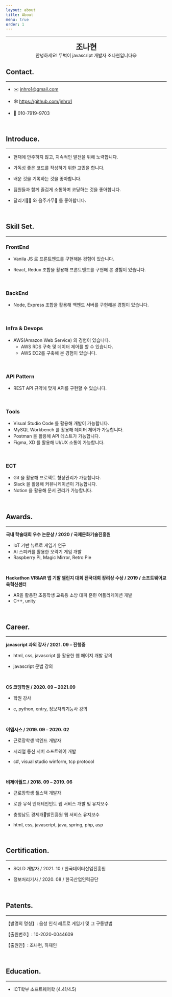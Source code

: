 ```yaml
---
layout: about
title: About
menu: true
order: 1
---
```



* * *
<center>
<span style=
"font-size:170%;
font-weight:bold">
조나현
</span>
</center>

<center>안녕하세요! 뚜벅이 javascript 개발자 조나현입니다😃</center>

## Contact.

---

- ✉️  jnhro1@gmail.com

- 🕸  <a href="https://github.com/jnhro1">https://github.com/jnhro1</a>

- 📱  010-7919-9703

<br>

## Introduce.

---

- 현재에 안주하지 않고, 지속적인 발전을 위해 노력합니다.

- 가독성 좋은 코드를 작성하기 위한 고민을 합니다.

- 배운 것을 기록하는 것을 좋아합니다.

- 팀원들과 함께 즐겁게 소통하며 코딩하는 것을 좋아합니다.

- 달리기🏃‍♀️ 와 음주가무🍻 를 좋아합니다.

<br>

## Skill Set.

---

### FrontEnd

- Vanila JS 로 프론트엔드를 구현해본 경험이 있습니다.

- React, Redux 조합을 활용해 프론트엔드를 구현해 본 경험이 있습니다.


<br>

### BackEnd

- Node, Express 조합을 활용해 백엔드 서버를 구현해본 경험이 있습니다.

<br>

### Infra & Devops

- AWS(Amazon Web Service) 의 경험이 있습니다.
  - AWS RDS 구축 및 데이터 제어를 할 수 있습니다.
  - AWS EC2를 구축해 본 경험이 있습니다.

<br>

### API Pattern

- REST API 규약에 맞게 API를 구현할 수 있습니다.

<br>

### Tools

- Visual Studio Code 를 활용해 개발이 가능합니다.
- MySQL Workbench 를 활용해 데이터 제어가 가능합니다.
- Postman 을 활용해 API 테스트가 가능합니다.
- Figma, XD 를 활용해 UI/UX 소통이 가능합니다.

<br>

### ECT

- Git 을 활용해 프로젝트 형상관리가 가능합니다.
- Slack 을 활용해 커뮤니케이션이 가능합니다.
- Notion 을 활용해 문서 관리가 가능합니다.

<br>

## Awards.

---

<Strong>국내 학술대회 우수 논문상 / 2020 / 국제문화기술진흥원</Strong>

- IoT 기반 뉴트로 게임기 연구
- AI 스피커를 활용한 오락기 게임 개발
- Raspberry Pi, Magic Mirror, Retro Pie

<br>

<Strong>Hackathon VR&AR 앱 기발 챌린지 대회 전국대회 장려상 수상 / 2019 / 소프트웨어교육혁신센터</Strong>

- AR을 활용한 초등학생 교육용 소방 대피 훈련 어플리케이션 개발
- C++, unity

<br>

## Career.

---

<strong>javascript 과외 강사 / 2021. 09 – 진행중 </strong>

- html, css, javascript 를 활용한 웹 페이지 개발 강의

- javascript 문법 강의

<br>

<strong>CS 코딩학원 / 2020. 09 – 2021.09</strong>

- 학원 강사

- c, python, entry, 정보처리기능사 강의

<br>

<strong>이엠시스 / 2019. 09 – 2020. 02</strong>

- 근로장학생 백엔드 개발자

- 시리얼 통신 서버 소프트웨어 개발

- c#, visual studio winform, tcp protocol

<br>

<strong>비제이월드 / 2018. 09 – 2019. 06 </strong>

- 근로장학생 풀스택 개발자

- 로완 뮤직 엔터테인먼트 웹 서비스 개발 및 유지보수

- 충청남도 경제개발진흥원 웹 서비스 유지보수

- html, css, javascript, java, spring, php, asp

<br>

## Certification.

---

- SQLD 개발자 / 2021. 10 / 한국데이터산업진흥원

- 정보처리기사 / 2020. 08 / 한국산업인력공단


<br>

## Patents.

---

【발명의 명칭】: 음성 인식 레트로 게임기 및 그 구동방법

【출원번호】: 10-2020-0044609

【출원인】: 조나현, 하재인

<br>

## Education.

---

- ICT학부 소프트웨어학 (4.41/4.5)

<br>
